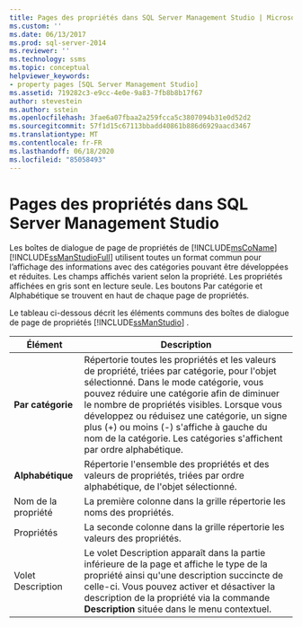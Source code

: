 ```yaml
---
title: Pages des propriétés dans SQL Server Management Studio | Microsoft Docs
ms.custom: ''
ms.date: 06/13/2017
ms.prod: sql-server-2014
ms.reviewer: ''
ms.technology: ssms
ms.topic: conceptual
helpviewer_keywords:
- property pages [SQL Server Management Studio]
ms.assetid: 719282c3-e9cc-4e0e-9a83-7fb8b8b17f67
author: stevestein
ms.author: sstein
ms.openlocfilehash: 3fae6a07fbaa2a259fcca5c3807094b31e0d52d2
ms.sourcegitcommit: 57f1d15c67113bbadd40861b886d6929aacd3467
ms.translationtype: MT
ms.contentlocale: fr-FR
ms.lasthandoff: 06/18/2020
ms.locfileid: "85058493"
---
```

# <a name="property-pages-in-sql-server-management-studio"></a>Pages des propriétés dans SQL Server Management Studio
  Les boîtes de dialogue de page de propriétés de [!INCLUDE[msCoName](../includes/msconame-md.md)] [!INCLUDE[ssManStudioFull](../includes/ssmanstudiofull-md.md)] utilisent toutes un format commun pour l’affichage des informations avec des catégories pouvant être développées et réduites. Les champs affichés varient selon la propriété. Les propriétés affichées en gris sont en lecture seule. Les boutons Par catégorie et Alphabétique se trouvent en haut de chaque page de propriétés.  
  
 Le tableau ci-dessous décrit les éléments communs des boîtes de dialogue de page de propriétés [!INCLUDE[ssManStudio](../includes/ssmanstudio-md.md)] .  
  
|Élément|Description|  
|-------------|-----------------|  
|**Par catégorie**|Répertorie toutes les propriétés et les valeurs de propriété, triées par catégorie, pour l'objet sélectionné. Dans le mode catégorie, vous pouvez réduire une catégorie afin de diminuer le nombre de propriétés visibles. Lorsque vous développez ou réduisez une catégorie, un signe plus (+) ou moins (-) s'affiche à gauche du nom de la catégorie. Les catégories s'affichent par ordre alphabétique.|  
|**Alphabétique**|Répertorie l'ensemble des propriétés et des valeurs de propriétés, triées par ordre alphabétique, de l'objet sélectionné.|  
|Nom de la propriété|La première colonne dans la grille répertorie les noms des propriétés.|  
|Propriétés|La seconde colonne dans la grille répertorie les valeurs des propriétés.|  
|Volet Description|Le volet Description apparaît dans la partie inférieure de la page et affiche le type de la propriété ainsi qu'une description succincte de celle-ci. Vous pouvez activer et désactiver la description de la propriété via la commande **Description** située dans le menu contextuel.|  
  
  
